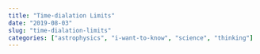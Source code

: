 ```yaml
---
title: "Time-dialation Limits"
date: "2019-08-03"
slug: "time-dialation-limits"
categories: ["astrophysics", "i-want-to-know", "science", "thinking"]
---
```

